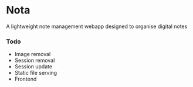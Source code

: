 # Nota

A lightweight note management webapp designed to organise digital notes

### Todo

* Image removal
* Session removal
* Session update
* Static file serving
* Frontend
